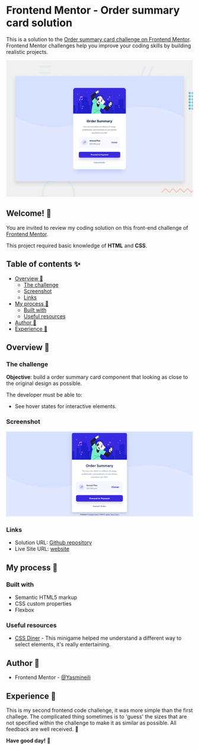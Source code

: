 # Frontend Mentor - Order summary card solution

This is a solution to the [Order summary card challenge on Frontend Mentor](https://www.frontendmentor.io/challenges/order-summary-component-QlPmajDUj). Frontend Mentor challenges help you improve your coding skills by building realistic projects.

![Design preview for the Order summary card coding challenge](./design/desktop-preview.jpg)

## Welcome! 👋

You are invited to review my coding solution on this front-end challenge of [Frontend Mentor](https://www.frontendmentor.io).

This project required basic knowledge of **HTML** and **CSS**.

## Table of contents ✨

- [Overview 📑](#overview-📑)
  - [The challenge](#the-challenge)
  - [Screenshot](#screenshot)
  - [Links](#links)
- [My process 🦠](#my-process-🦠)
  - [Built with](#built-with)
  - [Useful resources](#useful-resources)
- [Author 🙆](#author-🙆)
- [Experience 🌱](#experience-🌱)

## Overview 📑

### The challenge

**Objective**: build a order summary card component that looking as close to the original design as possible.

The developer must be able to:

- See hover states for interactive elements.

### Screenshot

![Desktop design solution](./design/screenshot_solution.png)
### Links

- Solution URL: [Github repository](https://github.com/Yasmineili/order-summary-component-main-avc)
- Live Site URL: [website](https://yasmineili.github.io/order-summary-component-main-avc/)

## My process 🦠

### Built with

- Semantic HTML5 markup
- CSS custom properties
- Flexbox

### Useful resources

- [CSS Diner](https://flukeout.github.io/) - This minigame helped me understand a different way to select elements, it's really entertaining.

## Author 🙆

- Frontend Mentor - [@Yasmineili](https://www.frontendmentor.io/profile/Yasmineili)

## Experience 🌱

This is my second frontend code challenge, it was more simple than the first challege. The complicated thing sometimes is to 'guess' the sizes that are not specified within the challenge to make it as similar as possible. 
All feedback are well received. 🐋

**Have good day!** 🚀
